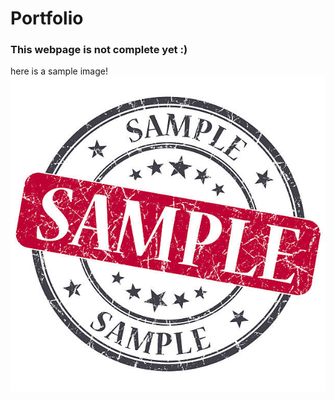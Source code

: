 # Portfolio
### This webpage is not complete yet :)

here is a sample image!
![sample image](/assets/images/sample.jpeg)

